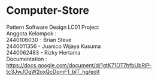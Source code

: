 # Computer-Store
Pattern Software Design LC01 Project
<br>
Anggota Kelompok :
<br>
2440106030 - Brian Steve
<br>
2440011356 - Juanico Wijaya Kusuma
<br>
2440062483 - Rizky Hertama
<br>
Documentation :
<br>
https://docs.google.com/document/d/1gtK71OT7hfbUbRlP-tc3JwJOgW2oxQcDqmF1_bIT_hg/edit
